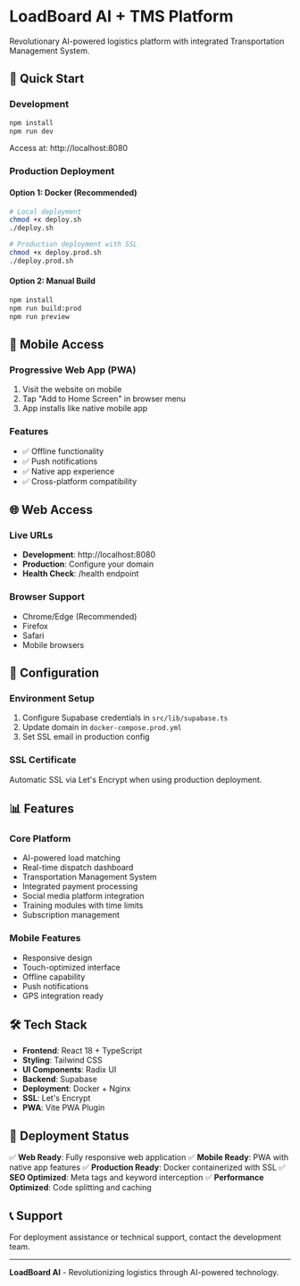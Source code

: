 # LoadBoard AI + TMS Platform

Revolutionary AI-powered logistics platform with integrated Transportation Management System.

## 🚀 Quick Start

### Development
```bash
npm install
npm run dev
```
Access at: http://localhost:8080

### Production Deployment

#### Option 1: Docker (Recommended)
```bash
# Local deployment
chmod +x deploy.sh
./deploy.sh

# Production deployment with SSL
chmod +x deploy.prod.sh
./deploy.prod.sh
```

#### Option 2: Manual Build
```bash
npm install
npm run build:prod
npm run preview
```

## 📱 Mobile Access

### Progressive Web App (PWA)
1. Visit the website on mobile
2. Tap "Add to Home Screen" in browser menu
3. App installs like native mobile app

### Features
- ✅ Offline functionality
- ✅ Push notifications
- ✅ Native app experience
- ✅ Cross-platform compatibility

## 🌐 Web Access

### Live URLs
- **Development**: http://localhost:8080
- **Production**: Configure your domain
- **Health Check**: /health endpoint

### Browser Support
- Chrome/Edge (Recommended)
- Firefox
- Safari
- Mobile browsers

## 🔧 Configuration

### Environment Setup
1. Configure Supabase credentials in `src/lib/supabase.ts`
2. Update domain in `docker-compose.prod.yml`
3. Set SSL email in production config

### SSL Certificate
Automatic SSL via Let's Encrypt when using production deployment.

## 📊 Features

### Core Platform
- AI-powered load matching
- Real-time dispatch dashboard
- Transportation Management System
- Integrated payment processing
- Social media platform integration
- Training modules with time limits
- Subscription management

### Mobile Features
- Responsive design
- Touch-optimized interface
- Offline capability
- Push notifications
- GPS integration ready

## 🛠️ Tech Stack

- **Frontend**: React 18 + TypeScript
- **Styling**: Tailwind CSS
- **UI Components**: Radix UI
- **Backend**: Supabase
- **Deployment**: Docker + Nginx
- **SSL**: Let's Encrypt
- **PWA**: Vite PWA Plugin

## 🚀 Deployment Status

✅ **Web Ready**: Fully responsive web application
✅ **Mobile Ready**: PWA with native app features
✅ **Production Ready**: Docker containerized with SSL
✅ **SEO Optimized**: Meta tags and keyword interception
✅ **Performance Optimized**: Code splitting and caching

## 📞 Support

For deployment assistance or technical support, contact the development team.

---

**LoadBoard AI** - Revolutionizing logistics through AI-powered technology.